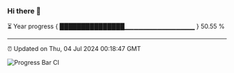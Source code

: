 ### Hi there 👋

⏳ Year progress { ███████████████▁▁▁▁▁▁▁▁▁▁▁▁▁▁▁ } 50.55 %

---

⏰ Updated on Thu, 04 Jul 2024 00:18:47 GMT

![Progress Bar CI](https://github.com/liununu/liununu/workflows/Progress%20Bar%20CI/badge.svg)
